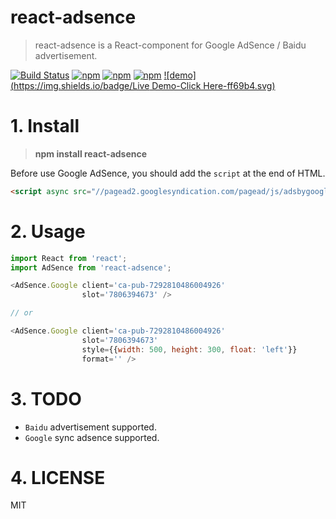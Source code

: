 # react-adsence


> react-adsence is a React-component for Google AdSence / Baidu advertisement.

[![Build Status](https://travis-ci.org/hustcc/react-adsence.svg?branch=master)](https://travis-ci.org/hustcc/react-adsence) [![npm](https://img.shields.io/npm/v/react-adsence.svg?style=flat-square)](https://www.npmjs.com/package/react-adsence) [![npm](https://img.shields.io/npm/dt/react-adsence.svg?style=flat-square)](https://www.npmjs.com/package/react-adsence) [![npm](https://img.shields.io/npm/l/react-adsence.svg?style=flat-square)](https://www.npmjs.com/package/react-adsence) [![demo](https://img.shields.io/badge/Live Demo-Click Here-ff69b4.svg)](http://git.hust.cc/react-adsence/)


# 1. Install

> **npm install react-adsence**

Before use Google AdSence, you should add the `script` at the end of HTML.

```html
<script async src="//pagead2.googlesyndication.com/pagead/js/adsbygoogle.js"></script>
```

# 2. Usage

```js
import React from 'react';
import AdSence from 'react-adsence';

<AdSence.Google client='ca-pub-7292810486004926'
                slot='7806394673' />

// or

<AdSence.Google client='ca-pub-7292810486004926'
                slot='7806394673'
                style={{width: 500, height: 300, float: 'left'}}
                format='' />
```


# 3. TODO

 - `Baidu` advertisement supported.
 - `Google` sync adsence supported.


# 4. LICENSE

MIT
